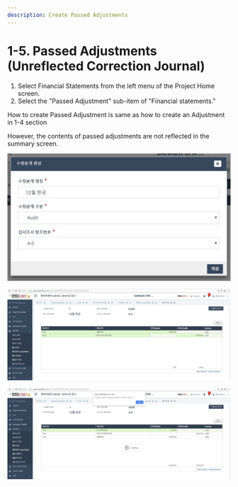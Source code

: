 ```yaml
---
description: Create Passed Adjustments
---
```


# 1-5. Passed Adjustments \(Unreflected Correction Journal\)

1. Select Financial Statements from the left menu of the Project Home screen.
2. Select the "Passed Adjustment" sub-item of "Financial statements."

How to create Passed Adjustment is same as how to create an Adjustment in 1-4 section

However, the contents of passed adjustments are not reflected in the summary screen.

![](../../../.gitbook/assets/image-127.png)

![](../../../.gitbook/assets/image-44.png)

![](../../../.gitbook/assets/image-12.png)

